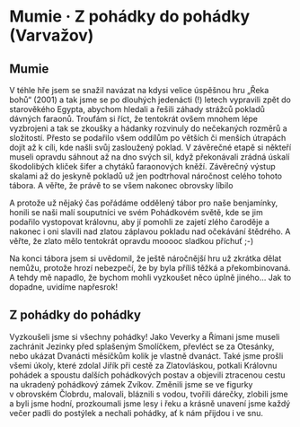 
# Mumie · Z pohádky do pohádky (Varvažov)

## Mumie

V téhle hře jsem se snažil navázat na kdysi velice úspěšnou hru „Řeka bohů“ (2001) a tak jsme se po dlouhých jedenácti (!) letech vypravili zpět do starověkého Egypta, abychom hledali a řešili záhady strážců pokladů dávných faraonů.  Troufám si říct, že tentokrát ovšem mnohem lépe vyzbrojeni a tak se zkoušky a hádanky rozvinuly do nečekaných rozměrů a složitostí. Přesto se podařilo všem oddílům po větších či menších útrapách dojít až k cíli, kde našli svůj zasloužený poklad. V závěrečné etapě si někteří museli opravdu sáhnout až na dno svých sil, když překonávali zrádná úskalí škodolibých kliček šifer a chytáků faraonových kněží. Závěrečný výstup skalami až do jeskyně pokladů už jen podtrhoval náročnost celého tohoto tábora. A věřte, že právě to se všem nakonec obrovsky líbilo

A protože už nějaký čas pořádáme oddělený tábor pro naše benjamínky, honili se naši malí souputníci ve svém Pohádkovém světě, kde se jim podařilo vystopovat královnu, aby jí pomohli ze zajetí zlého čaroděje a nakonec i oni slavili nad zlatou záplavou pokladu nad očekávání štědrého. A věřte, že zlato mělo tentokrát opravdu mooooc sladkou příchuť ;-)

Na konci tábora jsem si uvědomil, že ještě náročnější hru už zkrátka dělat nemůžu, protože hrozí nebezpečí, že by byla příliš těžká a překombinovaná.
A tehdy mě napadlo, že bychom mohli vyzkoušet něco úplně jiného… Jak to dopadne, uvidíme napřesrok!

## Z pohádky do pohádky

Vyzkoušeli jsme si všechny pohádky! Jako Veverky a Římani jsme museli zachránit Jezinky před splašeným Smolíčkem, převléct se za Otesánky, nebo ukázat Dvanácti měsíčkům kolik je vlastně dvanáct. Také jsme prošli všemi úkoly, které zdolal Jiřík při cestě za Zlatovláskou, potkali Královnu pohádek a spoustu dalších pohádkových postav a objevili ztracenou cestu na ukradený pohádkový zámek Zvíkov. Změnili jsme se ve figurky v obrovském Člobrdu, malovali, bláznili s vodou, tvořili dárečky, zlobili jsme a byli jsme hodní, prozkoumali jsme lesy i řeku a krásně unavení jsme každý večer padli do postýlek a nechali pohádky, ať k nám přijdou i ve snu.
